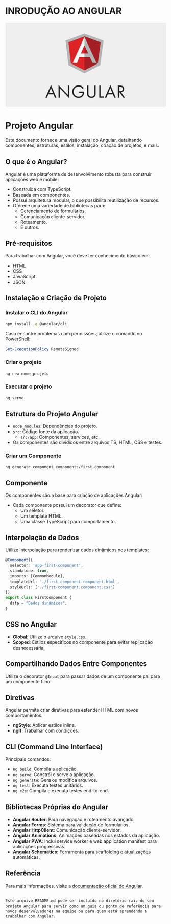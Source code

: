 # INRODUÇÃO AO ANGULAR

![alt text](IMG/angular.png)



# Projeto Angular

Este documento fornece uma visão geral do Angular, detalhando componentes, estruturas, estilos, instalação, criação de projetos, e mais.

## O que é o Angular?

Angular é uma plataforma de desenvolvimento robusta para construir aplicações web e mobile:

- Construída com TypeScript.
- Baseada em componentes.
- Possui arquitetura modular, o que possibilita reutilização de recursos.
- Oferece uma variedade de bibliotecas para:
  - Gerenciamento de formulários.
  - Comunicação cliente-servidor.
  - Roteamento.
  - E outros.

## Pré-requisitos

Para trabalhar com Angular, você deve ter conhecimento básico em:

- HTML
- CSS
- JavaScript
- JSON

## Instalação e Criação de Projeto

### Instalar o CLI do Angular

```bash
npm install -g @angular/cli
```

Caso encontre problemas com permissões, utilize o comando no PowerShell:

```powershell
Set-ExecutionPolicy RemoteSigned
```

### Criar o projeto

```bash
ng new nome_projeto
```

### Executar o projeto

```bash
ng serve
```

## Estrutura do Projeto Angular

- `node_modules`: Dependências do projeto.
- `src`: Código fonte da aplicação.
  - `src/app`: Componentes, services, etc.
- Os componentes são divididos entre arquivos TS, HTML, CSS e testes.

### Criar um Componente

```bash
ng generate component components/first-component
```

## Componente

Os componentes são a base para criação de aplicações Angular:

- Cada componente possui um decorator que define:
  - Um seletor.
  - Um template HTML.
  - Uma classe TypeScript para comportamento.

## Interpolação de Dados

Utilize interpolação para renderizar dados dinâmicos nos templates:

```typescript
@Component({
  selector: 'app-first-component',
  standalone: true,
  imports: [CommonModule],
  templateUrl: './first-component.component.html',
  styleUrls: ['./first-component.component.css']
})
export class FirstComponent {
  data = "Dados dinâmicos";
}
```

## CSS no Angular

- **Global**: Utilize o arquivo `style.css`.
- **Scoped**: Estilos específicos no componente para evitar replicação desnecessária.

## Compartilhando Dados Entre Componentes

Utilize o decorator `@Input` para passar dados de um componente pai para um componente filho.

## Diretivas

Angular permite criar diretivas para estender HTML com novos comportamentos:

- **ngStyle**: Aplicar estilos inline.
- **ngIf**: Trabalhar com condições.

## CLI (Command Line Interface)

Principais comandos:

- `ng build`: Compila a aplicação.
- `ng serve`: Constrói e serve a aplicação.
- `ng generate`: Gera ou modifica arquivos.
- `ng test`: Executa testes unitários.
- `ng e2e`: Compila e executa testes end-to-end.

## Bibliotecas Próprias do Angular

- **Angular Router**: Para navegação e roteamento avançado.
- **Angular Forms**: Sistema para validação de formulários.
- **Angular HttpClient**: Comunicação cliente-servidor.
- **Angular Animations**: Animações baseadas nos estados da aplicação.
- **Angular PWA**: Inclui service worker e web application manifest para aplicações progressivas.
- **Angular Schematics**: Ferramenta para scaffolding e atualizações automáticas.

## Referência

Para mais informações, visite a [documentação oficial do Angular](https://angular.io/guide/what-is-angular).
```

Este arquivo README.md pode ser incluído no diretório raiz do seu projeto Angular para servir como um guia ou ponto de referência para novos desenvolvedores na equipe ou para quem está aprendendo a trabalhar com Angular.